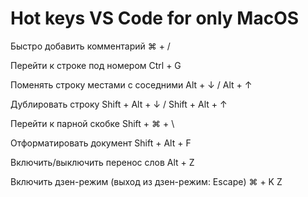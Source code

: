 
Hot keys VS Code for only MacOS
===============================

Быстро добавить комментарий
⌘ + /

Перейти к строке под номером
Ctrl + G

Поменять строку местами с соседними
Alt + ↓ / Alt + ↑

Дублировать строку
Shift + Alt + ↓ / Shift + Alt + ↑

Перейти к парной скобке
Shift + ⌘ + \

Отформатировать документ
Shift + Alt + F

Включить/выключить перенос слов
Alt + Z

Включить дзен-режим (выход из дзен-режим: Escape)
⌘ + K Z

